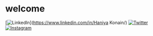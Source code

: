 # welcome
[![LinkedIn](https://img.shields.io/badge/LinkedIn-0077B5?style=for-the-badge&logo=linkedin&logoColor=white)](https://www.linkedin.com/in/Haniya Konain/)
[![Twitter](https://img.shields.io/badge/Twitter-1DA1F2?style=for-the-badge&logo=twitter&logoColor=white)](https://twitter.com/HaniyaKonain)
[![Instagram](https://img.shields.io/badge/Instagram-E4405F?style=for-the-badge&logo=instagram&logoColor=white)](https://www.instagram.com/haniya_konain/)
